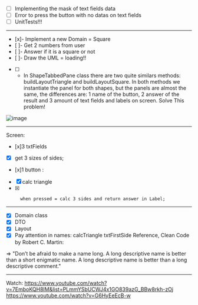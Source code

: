 - [ ] Implementing the mask of text fields data
- [ ] Error to press the button with no datas on text fields
- [ ] UnitTests!!!

______________________________
 
- [x]- Implement a new Domain = Square
- [ ]- Get 2 numbers from user
- [ ]- Answer if it is a square or not
- [ ]- Draw the UML = loading!!
- [ ] - In ShapeTabbedPane class there are two quite similars methods: buildLayoutTriangle and buildLayoutSquare. In both 
methods we instantiate the panel for both shapes, but the panels are almost the same, the differences are: 
1 name of the button, 
2 answer of the result and
3 amount of text fields and labels on screen. 
Solve This problem! 

![image](https://user-images.githubusercontent.com/81332287/227812569-6ab3c578-cb99-4c3f-8e46-1ccaed9f3ec5.png)

____________________________________

Screen:

- [x]3 txtFields
- [x]	get 3 sizes of sides;
- [x]1 button :	
- [x]	calc triangle
- [x]		when pressed = calc 3 sides and return answer in Label;
		
____________________

- [x] Domain class
- [x] DTO
- [x] Layout
- [x]  Pay attention in names:
	calcTriangle
	txtFirstSide
	Reference, Clean Code by Robert C. Martin:
	 
=> 	"Don’t be afraid to make a name long. A long descriptive name is better than a short
enigmatic name. A long descriptive name is better than a long descriptive comment."
________________________________________


Watch:
https://www.youtube.com/watch?v=7EmboKQH8lM&list=PLmmYSbUCWJ4x1GO839azG_BBw8rkh-zOj
https://www.youtube.com/watch?v=G6HyEeEcB-w
	
	
